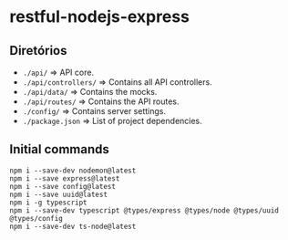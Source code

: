 # restful-nodejs-express

## Diretórios
- `./api/` => API core.
- `./api/controllers/` => Contains all API controllers.
- `./api/data/` => Contains the mocks.
- `./api/routes/` => Contains the API routes.
- `./config/` => Contains server settings.
- `./package.json` => List of project dependencies.

## Initial commands
```shell
npm i --save-dev nodemon@latest
npm i --save express@latest
npm i --save config@latest
npm i --save uuid@latest
npm i -g typescript
npm i --save-dev typescript @types/express @types/node @types/uuid @types/config
npm i --save-dev ts-node@latest
```